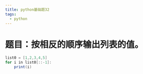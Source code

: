 ```yaml
---
title: python基础题32
tags:
  - python
---
```

# 题目：按相反的顺序输出列表的值。
```java
list0 = [1,2,3,4,5]
for i in list0[::-1]:
    print(i)
```
